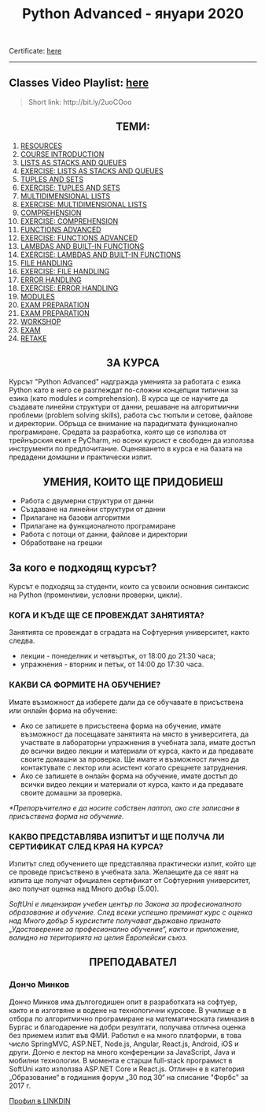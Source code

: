 <h1 align="center">Python Advanced - януари 2020</h1>
    <br>
<p>
    Certificate:
    <a href="https://softuni.bg/certificates/details/76484/88f11048"> here</a>
</p>

<hr>
<h2>Classes Video Playlist: <a href="https://www.youtube.com/playlist?list=PLdu5EMqCM5n_VJYA0vOGaaFmuucMciBtQ">here</a></h2>

<blockquote>
    Short link: http://bit.ly/2uoCOoo
</blockquote>

<h2 align="center">ТЕМИ:</h2>
<ol>
    <li><a href="https://softuni.bg/trainings/2496/python-advanced-january-2020#lesson-13120">RESOURCES</a></li>
    <li><a href="https://softuni.bg/trainings/2496/python-advanced-january-2020#lesson-14219">COURSE INTRODUCTION</a></li>
    <li><a href="https://softuni.bg/trainings/2496/python-advanced-january-2020#lesson-14220">LISTS AS STACKS AND QUEUES</a></li>
    <li><a href="https://softuni.bg/trainings/2496/python-advanced-january-2020#lesson-14221">EXERCISE: LISTS AS STACKS AND QUEUES</a></li>
    <li><a href="https://softuni.bg/trainings/2496/python-advanced-january-2020#lesson-14222">TUPLES AND SETS</a></li>
    <li><a href="https://softuni.bg/trainings/2496/python-advanced-january-2020#lesson-14223">EXERCISE: TUPLES AND SETS</a></li>
    <li><a href="https://softuni.bg/trainings/2496/python-advanced-january-2020#lesson-14224">MULTIDIMENSIONAL LISTS</a></li>
    <li><a href="https://softuni.bg/trainings/2496/python-advanced-january-2020#lesson-14225">EXERCISE: MULTIDIMENSIONAL LISTS</a></li>
    <li><a href="https://softuni.bg/trainings/2496/python-advanced-january-2020#lesson-14226">COMPREHENSION</a></li>
    <li><a href="https://softuni.bg/trainings/2496/python-advanced-january-2020#lesson-14227">EXERCISE: COMPREHENSION</a></li>
    <li><a href="https://softuni.bg/trainings/2496/python-advanced-january-2020#lesson-14228">FUNCTIONS ADVANCED</a></li>
    <li><a href="https://softuni.bg/trainings/2496/python-advanced-january-2020#lesson-14229">EXERCISE: FUNCTIONS ADVANCED</a></li>
    <li><a href="https://softuni.bg/trainings/2496/python-advanced-january-2020#lesson-14230">LAMBDAS AND BUILT-IN FUNCTIONS</a></li>
    <li><a href="https://softuni.bg/trainings/2496/python-advanced-january-2020#lesson-14231">EXERCISE: LAMBDAS AND BUILT-IN FUNCTIONS</a></li>
    <li><a href="https://softuni.bg/trainings/2496/python-advanced-january-2020#lesson-14232">FILE HANDLING</a></li>
    <li><a href="https://softuni.bg/trainings/2496/python-advanced-january-2020#lesson-14233">EXERCISE: FILE HANDLING</a></li>
    <li><a href="https://softuni.bg/trainings/2496/python-advanced-january-2020#lesson-14234">ERROR HANDLING</a></li>
    <li><a href="https://softuni.bg/trainings/2496/python-advanced-january-2020#lesson-14235">EXERCISE: ERROR HANDLING</a></li>
    <li><a href="https://softuni.bg/trainings/2496/python-advanced-january-2020#lesson-14236">MODULES</a></li>
    <li><a href="https://softuni.bg/trainings/2496/python-advanced-january-2020#lesson-14238">EXAM PREPARATION</a></li>
    <li><a href="https://softuni.bg/trainings/2496/python-advanced-january-2020#lesson-14239">EXAM PREPARATION</a></li>
    <li><a href="https://softuni.bg/trainings/2496/python-advanced-january-2020#lesson-14240">WORKSHOP</a></li>
    <li><a href="https://softuni.bg/trainings/2496/python-advanced-january-2020#lesson-14241">EXAM</a></li>
    <li><a href="https://softuni.bg/trainings/2496/python-advanced-january-2020#lesson-14242">RETAKE</a></li>
</ol>

<h2 align="center">ЗА КУРСА</h2>
    <p>
        Курсът "Python Advanced" надгражда уменията за работата с езика Python като в него се разглеждат по-сложни концепции типични за езика (като modules и comprehension). В курса ще се научите да създавате линейни структури от данни, решаване на алгоритмични проблеми (problem solving skills), работа със тюпъли и сетове, файлове и директории. Обръща се внимание на парадигмата функционално програмиране. Средата за разработка, която ще се използва от трейнърския екип е PyCharm, но всеки курсист е свободен да използва инструменти по предпочитание. Оценяването в курса е на базата на предадени домашни и практически изпит.
    </p>

<h2 align="center">УМЕНИЯ, КОИТО ЩЕ ПРИДОБИЕШ</h2>
    <ul>
        <li>Работа с двумерни структури от данни</li>
        <li>Създаване на линейни структури от данни</li>
        <li>Прилагане на базови алгоритми</li>
        <li>Прилагане на функционалното програмиране</li>
        <li>Работа с потоци от данни, файлове и директории</li>
        <li>Обработване на грешки</li>
    </ul>

<h2>За кого е подходящ курсът?</h2>
    <p>Курсът е подходящ за студенти, които са усвоили основния синтаксис на Python (променливи, условни проверки, цикли).</p>

<h3>КОГА И КЪДЕ ЩЕ СЕ ПРОВЕЖДАТ ЗАНЯТИЯТА?</h3>
    <p>Занятията се провеждат в сградата на Софтуерния университет, както следва.</p>
    <ul>
        <li>лекции - понеделник и четвъртък, от 18:00 до 21:30 часа;</li>
        <li>упражнения - вторник и петък, от 14:00 до 17:30 часа.</li>
    </ul>

<h3>КАКВИ СА ФОРМИТЕ НА ОБУЧЕНИЕ?</h3>
    <p>Имате възможност да изберете дали да се обучавате в присъствена или онлайн форма на обучение:</p>
    <ul>
        <li>Ако се запишете в присъствена форма на обучение, имате възможност да посещавате занятията на място в университета,  да участвате в лабораторни упражнения в учебната зала, имате достъп до всички видео лекции и материали от курса, както и да предавате своите домашни за проверка. Ще имате и възможност лично да контактувате с лектор или асистент когато срещнете затруднения.</li>
        <li>Ако се запишете в онлайн форма на обучение, имате достъп до всички видео лекции и материали от курса, както и да предавате своите домашни за проверка.</li>
    </ul>
    <p><i>*Препоръчително е да носите собствен лаптоп, ако сте записани в присъствена форма на обучение.</i></p>

<h3>КАКВО ПРЕДСТАВЛЯВА ИЗПИТЪТ И ЩЕ ПОЛУЧА ЛИ СЕРТИФИКАТ СЛЕД КРАЯ НА КУРСА?</h3>
    <p>Изпитът след обучението ще представлява практически изпит, който ще се проведе присъствено в учебната зала. Желаещите да се явят на изпита ще получат официален сертификат от Софтуерния университет, ако получат оценка над Много добър (5.00).</p>


<p><i>SoftUni е лицензиран учебен център по Закона за професионалното образование и обучение. След всеки успешно преминат курс с оценка над Много добър 5 курсистите получават държавно признато „Удостоверение за професионално обучение“, както и приложение, валидно на територията на целия Европейски съюз.</i></p>
    
<h2 align="center">ПРЕПОДАВАТЕЛ</h2>
    <h3>Дончо Минков</h3>
    <p>Дончо Минков има дългогодишен опит в разработката на софтуер, както и в изготвяне и водене на технологични курсове. В училище е в отбора по алгоритмично програмиране на математическата гимназия в Бургас и благодарение на добри резултати, получава отлична оценка без приемем изпит във ФМИ. Работил е на много платформи, в това число SpringMVC, ASP.NET, Node.js, Angular, React.js, Android, iOS и други. Дончо е лектор на много конференции за JavaScript, Java и мобилни технологии. В момента е старши full-stack програмист в SoftUni като използва ASP.NET Core и React.js. Отличен е в категория „Образование“ в годишния форум „30 под 30“ на списание "Форбс" за 2017 г.</p>
    
<a href="https://www.linkedin.com/authwall?trk=gf&trkInfo=AQFcc89MwY02UQAAAW9sAUB447S_ApMzxSESXPrIw2eif0KV6XBu_zMCusZnB77B5mK4NJ6UPjy-a_MrtTM5ibcqyZxcK2ZpHt1Hi2NB9phD9KlL2i_O_5jvqJbZ-QT4YSR2YTg=&originalReferer=&sessionRedirect=https%3A%2F%2Fwww.linkedin.com%2Fin%2Fdonchominkov">Профил в LINKDIN</a>


    
    
    
